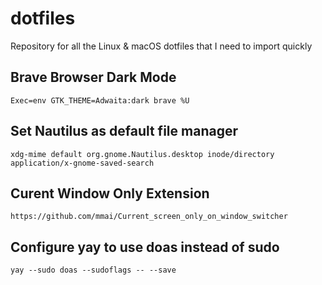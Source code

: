 # **dotfiles**
Repository for all the Linux & macOS dotfiles that I need to import quickly

## **Brave Browser Dark Mode**

    Exec=env GTK_THEME=Adwaita:dark brave %U

## **Set Nautilus as default file manager**

    xdg-mime default org.gnome.Nautilus.desktop inode/directory application/x-gnome-saved-search

## **Curent Window Only Extension**
    
    https://github.com/mmai/Current_screen_only_on_window_switcher

## **Configure yay to use doas instead of sudo**
    yay --sudo doas --sudoflags -- --save

